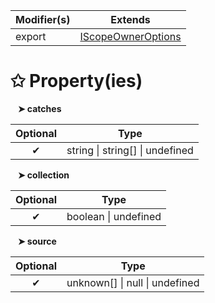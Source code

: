 | Modifier(s)                            | Extends                                    |
|----------------------------------------|--------------------------------------------|
| export | [IScopeOwnerOptions](/router/interface/scope/iscopeowneroptions.md) |

# &#10025; Property(ies)

&nbsp;&nbsp; **&#10148; catches**

| Optional                           | Type                         |
|:----------------------------------:|------------------------------|
| ✔ | string &#124; string[] &#124; undefined |

&nbsp;&nbsp; **&#10148; collection**

| Optional                           | Type                         |
|:----------------------------------:|------------------------------|
| ✔ | boolean &#124; undefined |

&nbsp;&nbsp; **&#10148; source**

| Optional                           | Type                         |
|:----------------------------------:|------------------------------|
| ✔ | unknown[] &#124; null &#124; undefined |
